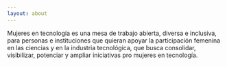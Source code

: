 ```yaml
---
layout: about
---
```


Mujeres en tecnología es una mesa de trabajo abierta, diversa e inclusiva, para personas e instituciones que quieran apoyar la participación femenina en las ciencias y en la industria tecnológica, que busca consolidar, visibilizar, potenciar y ampliar iniciativas pro mujeres en tecnología.